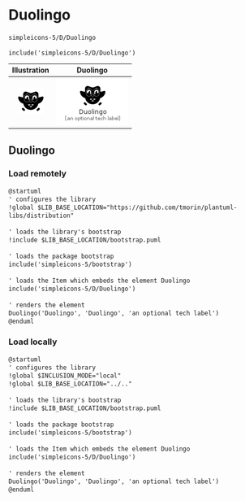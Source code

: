 # Duolingo


```text
simpleicons-5/D/Duolingo
```

```text
include('simpleicons-5/D/Duolingo')
```



| Illustration | Duolingo |
| :---: | :---: |
| ![illustration for Illustration](../../simpleicons-5/D/Duolingo.png) | ![illustration for Duolingo](../../simpleicons-5/D/Duolingo.Local.png) |




## Duolingo

### Load remotely
```plantuml
@startuml
' configures the library
!global $LIB_BASE_LOCATION="https://github.com/tmorin/plantuml-libs/distribution"

' loads the library's bootstrap
!include $LIB_BASE_LOCATION/bootstrap.puml

' loads the package bootstrap
include('simpleicons-5/bootstrap')

' loads the Item which embeds the element Duolingo
include('simpleicons-5/D/Duolingo')

' renders the element
Duolingo('Duolingo', 'Duolingo', 'an optional tech label')
@enduml
```

### Load locally
```plantuml
@startuml
' configures the library
!global $INCLUSION_MODE="local"
!global $LIB_BASE_LOCATION="../.."

' loads the library's bootstrap
!include $LIB_BASE_LOCATION/bootstrap.puml

' loads the package bootstrap
include('simpleicons-5/bootstrap')

' loads the Item which embeds the element Duolingo
include('simpleicons-5/D/Duolingo')

' renders the element
Duolingo('Duolingo', 'Duolingo', 'an optional tech label')
@enduml
```


